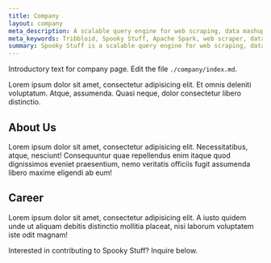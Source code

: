 ```yaml
---
title: Company
layout: company
meta_description: A scalable query engine for web scraping, data mashup, and acceptance QA. Certified for Apache Spark.
meta_keywords: Tribbloid, Spooky Stuff, Apache Spark, web scraper, data mining
summary: Spooky Stuff is a scalable query engine for web scraping, data mashup, and acceptance QA
---
```


Introductory text for company page. Edit the file `./company/index.md`.

Lorem ipsum dolor sit amet, consectetur adipisicing elit. Et omnis deleniti voluptatum. Atque, assumenda. Quasi neque, dolor consectetur libero distinctio.


## About Us

Lorem ipsum dolor sit amet, consectetur adipisicing elit. Necessitatibus, atque, nesciunt! Consequuntur quae repellendus enim itaque quod dignissimos eveniet praesentium, nemo veritatis officiis fugit assumenda libero maxime eligendi ab eum!


## Career

Lorem ipsum dolor sit amet, consectetur adipisicing elit. A iusto quidem unde ut aliquam debitis distinctio mollitia placeat, nisi laborum voluptatem iste odit magnam!

Interested in contributing to Spooky Stuff? Inquire below.
